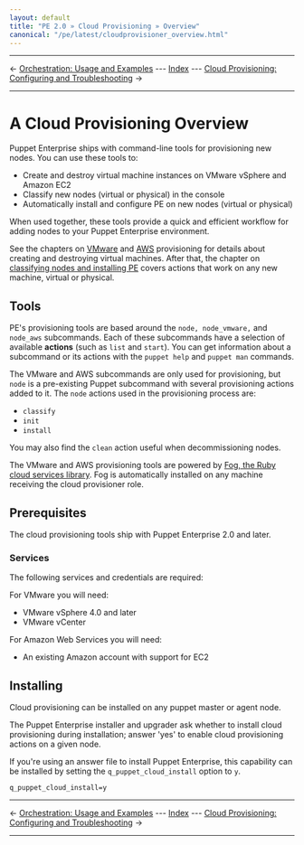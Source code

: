 ```yaml
---
layout: default
title: "PE 2.0 » Cloud Provisioning » Overview"
canonical: "/pe/latest/cloudprovisioner_overview.html"
---
```


* * *

&larr; [Orchestration: Usage and Examples](./orchestration_usage.html) --- [Index](./) --- [Cloud Provisioning: Configuring and Troubleshooting](./cloudprovisioner_configuring.html) &rarr;

* * *

A Cloud Provisioning Overview
=============================

Puppet Enterprise ships with command-line tools for provisioning new nodes. You can use these tools to:

* Create and destroy virtual machine instances on VMware vSphere and Amazon EC2
* Classify new nodes (virtual or physical) in the console
* Automatically install and configure PE on new nodes (virtual or physical)

When used together, these tools provide a quick and efficient workflow for adding nodes to your Puppet Enterprise environment.

See the chapters on [VMware](./cloudprovisioner_vmware.html) and [AWS](./cloudprovisioner_aws.html) provisioning for details about creating and destroying virtual machines. After that, the chapter on [classifying nodes and installing PE](./cloudprovisioner_classifying_installing.html) covers actions that work on any new machine, virtual or physical.

Tools
-----

PE's provisioning tools are based around the `node, node_vmware,` and `node_aws` subcommands. Each of these subcommands have a selection of available **actions** (such as `list` and `start`). You can get information about a subcommand or its actions with the `puppet help` and `puppet man` commands.

The VMware and AWS subcommands are only used for provisioning, but `node` is a pre-existing Puppet subcommand with several provisioning actions added to it. The `node` actions used in the provisioning process are:

- `classify`
- `init`
- `install`

You may also find the `clean` action useful when decommissioning nodes.

The VMware and AWS provisioning tools are powered by [Fog, the Ruby cloud services library](https://github.com/fog/fog). Fog is automatically installed on any machine receiving the cloud provisioner role.

Prerequisites
-------------

The cloud provisioning tools ship with Puppet Enterprise 2.0 and later.

### Services

The following services and credentials are required:

For VMware you will need:

- VMware vSphere 4.0 and later
- VMware vCenter

For Amazon Web Services you will need:

- An existing Amazon account with support for EC2

Installing
----------

Cloud provisioning can be installed on any puppet master or agent node.

The Puppet Enterprise installer and upgrader ask whether to install cloud provisioning during installation; answer 'yes' to enable cloud provisioning actions on a given node.

If you're using an answer file to install Puppet Enterprise, this
capability can be installed by setting the `q_puppet_cloud_install` option to `y`.

    q_puppet_cloud_install=y

* * *

&larr; [Orchestration: Usage and Examples](./orchestration_usage.html) --- [Index](./) --- [Cloud Provisioning: Configuring and Troubleshooting](./cloudprovisioner_configuring.html) &rarr;

* * *

